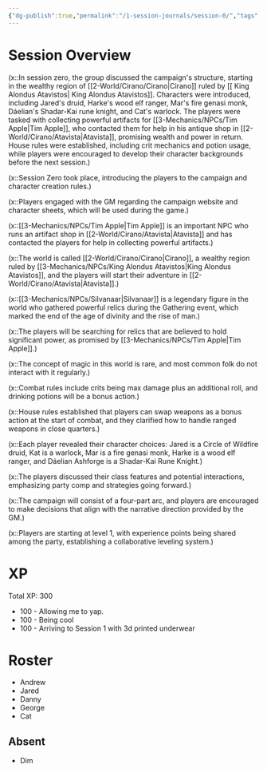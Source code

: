 ```yaml
---
{"dg-publish":true,"permalink":"/1-session-journals/session-0/","tags":["journal"]}
---
```



# Session Overview



(x::In session zero, the group discussed the campaign's structure, starting in the wealthy region of [[2-World/Cirano/Cirano\|Cirano]] ruled by [[ King Alondus Atavistos\| King Alondus Atavistos]]. Characters were introduced, including Jared's druid, Harke's wood elf ranger, Mar's fire genasi monk, Dáelian's Shadar-Kai rune knight, and Cat's warlock. The players were tasked with collecting powerful artifacts for [[3-Mechanics/NPCs/Tim Apple\|Tim Apple]], who contacted them for help in his antique shop in [[2-World/Cirano/Atavista\|Atavista]], promising wealth and power in return. House rules were established, including crit mechanics and potion usage, while players were encouraged to develop their character backgrounds before the next session.)

(x::Session Zero took place, introducing the players to the campaign and character creation rules.)

(x::Players engaged with the GM regarding the campaign website and character sheets, which will be used during the game.)

(x::[[3-Mechanics/NPCs/Tim Apple\|Tim Apple]] is an important NPC who runs an artifact shop in [[2-World/Cirano/Atavista\|Atavista]] and has contacted the players for help in collecting powerful artifacts.)

(x::The world is called [[2-World/Cirano/Cirano\|Cirano]], a wealthy region ruled by [[3-Mechanics/NPCs/King Alondus Atavistos\|King Alondus Atavistos]], and the players will start their adventure in [[2-World/Cirano/Atavista\|Atavista]].)

(x::[[3-Mechanics/NPCs/Silvanaar\|Silvanaar]] is a legendary figure in the world who gathered powerful relics during the Gathering event, which marked the end of the age of divinity and the rise of man.)

(x::The players will be searching for relics that are believed to hold significant power, as promised by [[3-Mechanics/NPCs/Tim Apple\|Tim Apple]].)

(x::The concept of magic in this world is rare, and most common folk do not interact with it regularly.)

(x::Combat rules include crits being max damage plus an additional roll, and drinking potions will be a bonus action.)

(x::House rules established that players can swap weapons as a bonus action at the start of combat, and they clarified how to handle ranged weapons in close quarters.)

(x::Each player revealed their character choices: Jared is a Circle of Wildfire druid, Kat is a warlock, Mar is a fire genasi monk, Harke is a wood elf ranger, and Dáelian Ashforge is a Shadar-Kai Rune Knight.)

(x::The players discussed their class features and potential interactions, emphasizing party comp and strategies going forward.)

(x::The campaign will consist of a four-part arc, and players are encouraged to make decisions that align with the narrative direction provided by the GM.)

(x::Players are starting at level 1, with experience points being shared among the party, establishing a collaborative leveling system.)

# XP

Total XP: 300
- 100 - Allowing me to yap.
- 100 - Being cool
- 100 - Arriving to Session 1 with 3d printed underwear

# Roster 



- Andrew
- Jared
- Danny
- George
- Cat

## Absent



- Dim

